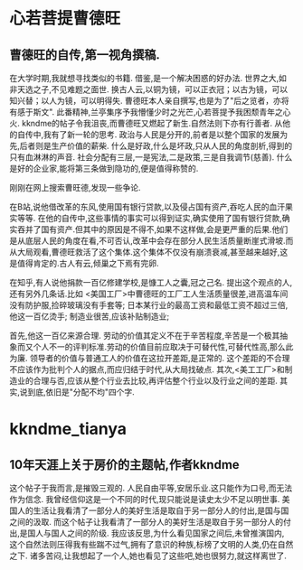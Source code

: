<!-- 最新更新在上 -->

# 心若菩提曹德旺
## 曹德旺的自传,第一视角撰稿.
在大学时期,我就想寻找类似的书籍.
借鉴,是一个解决困惑的好办法.
世界之大,如非天选之子,不见难题之面世.
换古人云,以铜为镜，可以正衣冠；以古为镜，可以知兴替；以人为镜，可以明得失.
曹德旺本人亲自撰写,也是为了"后之览者，亦将有感于斯文".
此番精神,兰亭集序予我懵懂少时之光芒,心若菩提予我困颓青年之心火.
kkndme的帖子令我沮丧,而曹德旺又燃起了新生.自然法则下亦有行善者.
从他的自传中,我有了新一轮的思考.
政治与人民是分开的,前者是以整个国家的发展为先,后者则是生产价值的薪柴.
什么是好政,什么是坏政,只从人民的角度剖析,得到的只有血淋淋的声音.
社会分配有三层,一是宪法,二是政策,三是自我调节(慈善).
什么是好的企业家,能将第三条做到隐功的,便是值得称赞的.


刚刚在网上搜索曹旺德,发现一些争论.

在B站,说他借改革的东风,使用国有银行贷款,以及侵占国有资产,吞吃人民的血汗果实等等.
在他的自传中,这些事情的事实可以得到证实,确实使用了国有银行贷款,确实吞并了国有资产.但其中的原因是不得不,如果不这样做,会是更严重的后果.他们是从底层人民的角度在看,不可否认,改革中会存在部分人民生活质量断崖式滑坡.而从大局观看,曹德旺救活了这个集体.这个集体不仅没有崩溃衰减,甚至越来越好,这是值得肯定的.古人有云,倾巢之下焉有完卵.

在知乎,有人说他捐款一百亿修建学校,是慷工人之囊,冠之己名.
提出这个观点的人,还有另外几条话.比如
<美国工厂>中曹德旺的工厂工人生活质量很差,进高温车间没有防护服,捡碎玻璃没有手套等;
日本某行业的最高工资和最低工资不超过三倍,他这一百亿烫手;
制造业很苦,应该补贴制造业;

首先,他这一百亿来源合理.
劳动的价值其定义不在于辛苦程度,辛苦是一个极其抽象而又个人不一的评判标准.劳动的价值目前应取决于可替代性,可替代性高,那么此为廉.
领导者的价值与普通工人的价值在这拉开差距,是正常的.
这个差距的不合理不应该作为批判个人的据点,而应归结于时代,从大局找破点.
其次,<美工工厂>和制造业的合理与否,应该从整个行业去比较,再评估整个行业以及行业之间的差距.
其实,说到底,依旧是"分配不均"四个字.



# kkndme_tianya
## 10年天涯上关于房价的主题帖,作者kkndme
这个帖子于我而言,是摧毁三观的.
人民自由平等,安居乐业.这只能作为口号,而无法作为信念.
我曾经信仰这是一个不同的时代,现只能说是读史太少不足以明世事.
美国人的生活让我看清了一部分人的美好生活是取自于另一部分人的付出,是国与国之间的汲取.
而这个帖子让我看清了一部分人的美好生活是取自于另一部分人的付出,是国人与国人之间的阶级.
我应该反思,为什么看见国家之间后,未曾推演国内,
这个自然法则压得我有些踹不过气,拥有了意识的种族,标榜了文明的人类,仍在自然之下.
诸多苦闷,让我想起了一个人,她也看见了这些吧,她也很努力,就这样离世了.


